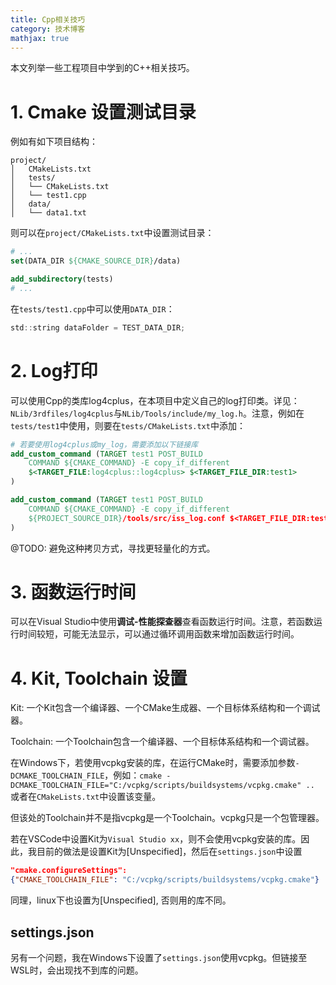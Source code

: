 ```yaml
---
title: Cpp相关技巧
category: 技术博客
mathjax: true
---
```


本文列举一些工程项目中学到的C++相关技巧。

# 1. Cmake 设置测试目录

例如有如下项目结构：

```
project/
│   CMakeLists.txt
│   tests/
│   └── CMakeLists.txt
│   └── test1.cpp
│   data/
│   └── data1.txt
```

则可以在`project/CMakeLists.txt`中设置测试目录：

```cmake
# ...
set(DATA_DIR ${CMAKE_SOURCE_DIR}/data)

add_subdirectory(tests)
# ...
```

在`tests/test1.cpp`中可以使用`DATA_DIR`：

```c
std::string dataFolder = TEST_DATA_DIR;
```

# 2. Log打印

可以使用Cpp的类库log4cplus，在本项目中定义自己的log打印类。详见：`NLib/3rdfiles/log4cplus`与`NLib/Tools/include/my_log.h`。注意，例如在`tests/test1`中使用，则要在`tests/CMakeLists.txt`中添加：

```cmake
# 若要使用log4cplus或my_log，需要添加以下链接库
add_custom_command (TARGET test1 POST_BUILD
    COMMAND ${CMAKE_COMMAND} -E copy_if_different
    $<TARGET_FILE:log4cplus::log4cplus> $<TARGET_FILE_DIR:test1>
)

add_custom_command (TARGET test1 POST_BUILD
    COMMAND ${CMAKE_COMMAND} -E copy_if_different
    ${PROJECT_SOURCE_DIR}/tools/src/iss_log.conf $<TARGET_FILE_DIR:test1>
)
```

@TODO: 避免这种拷贝方式，寻找更轻量化的方式。

# 3. 函数运行时间

可以在Visual Studio中使用**调试-性能探查器**查看函数运行时间。注意，若函数运行时间较短，可能无法显示，可以通过循环调用函数来增加函数运行时间。

# 4. Kit, Toolchain 设置

Kit: 一个Kit包含一个编译器、一个CMake生成器、一个目标体系结构和一个调试器。

Toolchain: 一个Toolchain包含一个编译器、一个目标体系结构和一个调试器。

在Windows下，若使用vcpkg安装的库，在运行CMake时，需要添加参数`-DCMAKE_TOOLCHAIN_FILE`，例如：`cmake -DCMAKE_TOOLCHAIN_FILE="C:/vcpkg/scripts/buildsystems/vcpkg.cmake" ..` 或者在`CMakeLists.txt`中设置该变量。

但该处的Toolchain并不是指vcpkg是一个Toolchain。vcpkg只是一个包管理器。

若在VSCode中设置Kit为`Visual Studio xx`，则不会使用vcpkg安装的库。因此，我目前的做法是设置Kit为[Unspecified]，然后在`settings.json`中设置
```json
"cmake.configureSettings": 
{"CMAKE_TOOLCHAIN_FILE": "C:/vcpkg/scripts/buildsystems/vcpkg.cmake"}
```
同理，linux下也设置为[Unspecified], 否则用的库不同。

## settings.json

另有一个问题，我在Windows下设置了`settings.json`使用vcpkg。但链接至WSL时，会出现找不到库的问题。